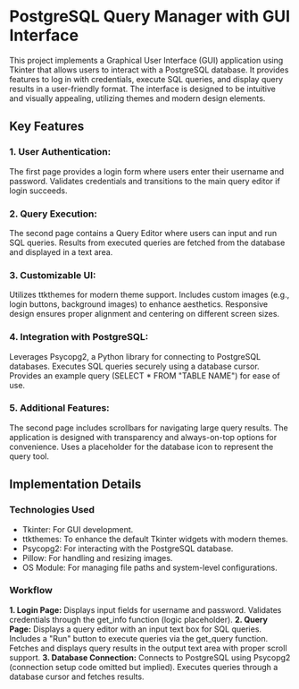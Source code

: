 # PostgreSQL Query Manager with GUI Interface
This project implements a Graphical User Interface (GUI) application using Tkinter that allows users to interact with a PostgreSQL database. It provides features to log in with credentials, execute SQL queries, and display query results in a user-friendly format. The interface is designed to be intuitive and visually appealing, utilizing themes and modern design elements.

## Key Features
### 1. User Authentication:
The first page provides a login form where users enter their username and password.
Validates credentials and transitions to the main query editor if login succeeds.

### 2. Query Execution:
The second page contains a Query Editor where users can input and run SQL queries.
Results from executed queries are fetched from the database and displayed in a text area.

### 3. Customizable UI:
Utilizes ttkthemes for modern theme support.
Includes custom images (e.g., login buttons, background images) to enhance aesthetics.
Responsive design ensures proper alignment and centering on different screen sizes.

### 4. Integration with PostgreSQL:
Leverages Psycopg2, a Python library for connecting to PostgreSQL databases.
Executes SQL queries securely using a database cursor.
Provides an example query (SELECT * FROM "TABLE NAME") for ease of use.

### 5. Additional Features:
The second page includes scrollbars for navigating large query results.
The application is designed with transparency and always-on-top options for convenience.
Uses a placeholder for the database icon to represent the query tool.

## Implementation Details
### Technologies Used
- Tkinter: For GUI development.
- ttkthemes: To enhance the default Tkinter widgets with modern themes.
- Psycopg2: For interacting with the PostgreSQL database.
- Pillow: For handling and resizing images.
- OS Module: For managing file paths and system-level configurations.

### Workflow
**1. Login Page:**
Displays input fields for username and password.
Validates credentials through the get_info function (logic placeholder).
**2. Query Page:**
Displays a query editor with an input text box for SQL queries.
Includes a "Run" button to execute queries via the get_query function.
Fetches and displays query results in the output text area with proper scroll support.
**3. Database Connection:**
Connects to PostgreSQL using Psycopg2 (connection setup code omitted but implied).
Executes queries through a database cursor and fetches results.
